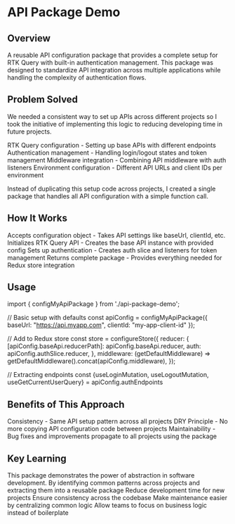 # API Package Demo

## Overview

A reusable API configuration package that provides a complete setup for RTK Query with built-in authentication management. This package was designed to standardize API integration across multiple applications while handling the complexity of authentication flows.

## Problem Solved

We needed a consistent way to set up APIs across different projects so I took the initiative of implementing this logic to reducing developing time in future projects.

RTK Query configuration - Setting up base APIs with different endpoints
Authentication management - Handling login/logout states and token management
Middleware integration - Combining API middleware with auth listeners
Environment configuration - Different API URLs and client IDs per environment

Instead of duplicating this setup code across projects, I created a single package that handles all API configuration with a simple function call.

## How It Works

Accepts configuration object - Takes API settings like baseUrl, clientId, etc.
Initializes RTK Query API - Creates the base API instance with provided config
Sets up authentication - Creates auth slice and listeners for token management
Returns complete package - Provides everything needed for Redux store integration

## Usage

import { configMyApiPackage } from './api-package-demo';

// Basic setup with defaults
const apiConfig = configMyApiPackage({
baseUrl: "https://api.myapp.com",
clientId: "my-app-client-id"
});

// Add to Redux store
const store = configureStore({
reducer: {
[apiConfig.baseApi.reducerPath]: apiConfig.baseApi.reducer,
auth: apiConfig.authSlice.reducer,
},
middleware: (getDefaultMiddleware) =>
getDefaultMiddleware().concat(apiConfig.middleware),
});

// Extracting endpoints
const {useLoginMutation, useLogoutMutation, useGetCurrentUserQuery} = apiConfig.authEndpoints

## Benefits of This Approach

Consistency - Same API setup pattern across all projects
DRY Principle - No more copying API configuration code between projects
Maintainability - Bug fixes and improvements propagate to all projects using the package

## Key Learning

This package demonstrates the power of abstraction in software development. By identifying common patterns across projects and extracting them into a reusable package
Reduce development time for new projects
Ensure consistency across the codebase
Make maintenance easier by centralizing common logic
Allow teams to focus on business logic instead of boilerplate
